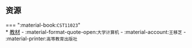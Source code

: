 ## 资源  
=== ":material-book:`CST11023`"  
    * [教材](http://api.cqu-openlib.cn/file?key=ifNzH2bp59ad) - :material-format-quote-open:`大学计算机` - :material-account:`王移芝` - :material-printer:`高等教育出版社`  
